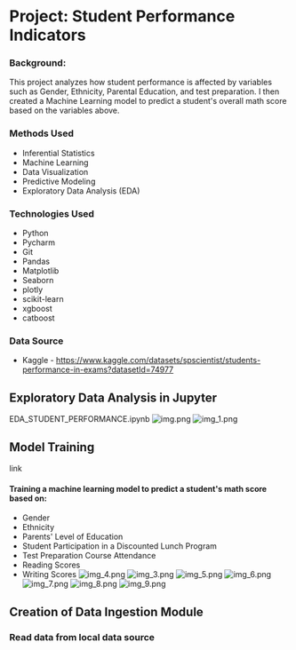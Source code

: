 # Project: Student Performance Indicators
### Background:
This project analyzes how student performance is affected by variables such as Gender, Ethnicity, Parental Education, and test preparation. I then created a Machine
Learning model to predict a student's overall math score based on the variables above. 
### Methods Used
* Inferential Statistics
* Machine Learning
* Data Visualization
* Predictive Modeling
* Exploratory Data Analysis (EDA)

### Technologies Used
* Python
* Pycharm
* Git
* Pandas
* Matplotlib
* Seaborn
* plotly 
* scikit-learn 
* xgboost 
* catboost

### Data Source
* Kaggle - https://www.kaggle.com/datasets/spscientist/students-performance-in-exams?datasetId=74977

## Exploratory Data Analysis in Jupyter
EDA_STUDENT_PERFORMANCE.ipynb
![img.png](img.png)
![img_1.png](img_1.png)

## Model Training
link 
#### Training a machine learning model to predict a student's math score based on:
  - Gender
  - Ethnicity	
  - Parents' Level of Education
  - Student Participation in a Discounted Lunch Program
  - Test Preparation Course Attendance
  - Reading Scores 
  - Writing Scores
![img_4.png](img_4.png)
![img_3.png](img_3.png)
![img_5.png](img_5.png)
![img_6.png](img_6.png)
![img_7.png](img_7.png)
![img_8.png](img_8.png)
![img_9.png](img_9.png)

## Creation of Data Ingestion Module
### Read data from local data source